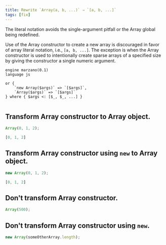 ```yaml
---
title: Rewrite `Array(a, b, ...)` ⇒ `[a, b, ...]`
tags: [fix]
---
```


The literal notation avoids the single-argument pitfall or the Array global being redefined.

Use of the Array constructor to create a new array is discouraged in favor of array literal notation, i.e., `[a, b, ...]`. The exception is when the Array constructor is used to intentionally create sparse arrays of a specified size by giving the constructor a single numeric argument.


```grit
engine marzano(0.1)
language js

or {
	`new Array($args)` => `[$args]`,
	`Array($args)` => `[$args]`
} where { $args <: [$_, $_, ...] }
```

```

```

## Transform Array constructor to Array object.

```javascript
Array(0, 1, 2);
```

```typescript
[0, 1, 2]
```

## Transform Array constructor using `new` to Array object.

```javascript
new Array(0, 1, 2);
```

```typescript
[0, 1, 2]
```

## Don't transform Array constructor.

```javascript
Array(500);
```

## Don't transform Array constructor using `new`.

```javascript
new Array(someOtherArray.length);
```
